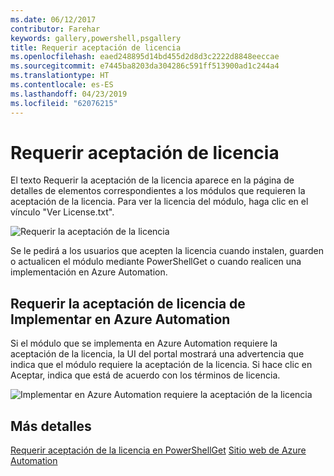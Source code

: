 ```yaml
---
ms.date: 06/12/2017
contributor: Farehar
keywords: gallery,powershell,psgallery
title: Requerir aceptación de licencia
ms.openlocfilehash: eaed248895d14bd455d2d8d3c2222d8848eeccae
ms.sourcegitcommit: e7445ba8203da304286c591ff513900ad1c244a4
ms.translationtype: HT
ms.contentlocale: es-ES
ms.lasthandoff: 04/23/2019
ms.locfileid: "62076215"
---
```

# <a name="require-license-acceptance"></a>Requerir aceptación de licencia

El texto Requerir la aceptación de la licencia aparece en la página de detalles de elementos correspondientes a los módulos que requieren la aceptación de la licencia. Para ver la licencia del módulo, haga clic en el vínculo "Ver License.txt".

![Requerir la aceptación de la licencia](../../Images/RequireLicenseAcceptance.png)

Se le pedirá a los usuarios que acepten la licencia cuando instalen, guarden o actualicen el módulo mediante PowerShellGet o cuando realicen una implementación en Azure Automation.

## <a name="require-license-acceptance-on-deploy-to-azure-automation"></a>Requerir la aceptación de licencia de Implementar en Azure Automation

Si el módulo que se implementa en Azure Automation requiere la aceptación de la licencia, la UI del portal mostrará una advertencia que indica que el módulo requiere la aceptación de la licencia. Si hace clic en Aceptar, indica que está de acuerdo con los términos de licencia.

![Implementar en Azure Automation requiere la aceptación de la licencia](../../Images/DeployToAzureAutomationRequireLicenseAcceptanceDisclaimer.png)

## <a name="more-details"></a>Más detalles

[Requerir aceptación de la licencia en PowerShellGet](../../concepts/module-license-acceptance.md)
[Sitio web de Azure Automation](/azure/automation)

